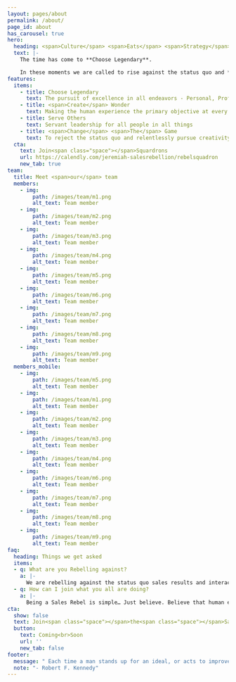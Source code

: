 ```yaml
---
layout: pages/about
permalink: /about/
page_id: about
has_carousel: true
hero:
  heading: <span>Culture</span> <span>Eats</span> <span>Strategy</span> <span>For</span> Breakfast…
  text: |-
    The time has come to **Choose Legendary**.

    In these moments we are called to rise against the status quo and **Create Wonder**. We must heed the call to **Serve Others** and build communities. Arise from your slumber and claim the power provided to you through rebellion. Join us as we **Change The Game**.
features:
  items:
    - title: Choose Legendary
      text: The pursuit of excellence in all endeavors - Personal, Professional, and Private
    - title: <span>Create</span> Wonder
      text: Making the human experience the primary objective at every level
    - title: Serve Others
      text: Servant leadership for all people in all things
    - title: <span>Change</span> <span>The</span> Game
      text: To reject the status quo and relentlessly pursue creativity
  cta:
    text: Join<span class="space"></span>Squardrons
    url: https://calendly.com/jeremiah-salesrebellion/rebelsquadron
    new_tab: true
team:
  title: Meet <span>our</span> team
  members:
    - img:
        path: /images/team/m1.png
        alt_text: Team member
    - img:
        path: /images/team/m2.png
        alt_text: Team member
    - img:
        path: /images/team/m3.png
        alt_text: Team member
    - img:
        path: /images/team/m4.png
        alt_text: Team member
    - img:
        path: /images/team/m5.png
        alt_text: Team member
    - img:
        path: /images/team/m6.png
        alt_text: Team member
    - img:
        path: /images/team/m7.png
        alt_text: Team member
    - img:
        path: /images/team/m8.png
        alt_text: Team member
    - img:
        path: /images/team/m9.png
        alt_text: Team member
  members_mobile:
    - img:
        path: /images/team/m5.png
        alt_text: Team member
    - img:
        path: /images/team/m1.png
        alt_text: Team member
    - img:
        path: /images/team/m2.png
        alt_text: Team member
    - img:
        path: /images/team/m3.png
        alt_text: Team member
    - img:
        path: /images/team/m4.png
        alt_text: Team member
    - img:
        path: /images/team/m6.png
        alt_text: Team member
    - img:
        path: /images/team/m7.png
        alt_text: Team member
    - img:
        path: /images/team/m8.png
        alt_text: Team member
    - img:
        path: /images/team/m9.png
        alt_text: Team member
faq:
  heading: Things we get asked
  items:
  - q: What are you Rebelling against?
    a: |-
      We are rebelling against the status quo sales results and interactions. We believe the marketplace is yearning for creative, engaging, and authentic sales interactions. And we help businesses and individuals understand how to offer creative experiences this in the modern sales environment.
  - q: How can I join what you all are doing?
    a: |-
      Being a Sales Rebel is simple… Just believe. Believe that human engagement is as valuable as net margin. Believe that creativity and fun are not only allowed in business but they are the missing links. Believe that others are out there fighting for the same as you…. That’s what makes you a Rebel. There are tons of resources and community members. Just get involved!
cta:
  show: false
  text: Join<span class="space"></span>the<span class="space"></span>Sales<span class="space"></span>Rebellion's<span class="space"></span>email<span class="space"></span>extravaganza<span class="space"></span>experience
  button:
    text: Coming<br>Soon
    url: ''
    new_tab: false
footer:
  message: " Each time a man stands up for an ideal, or acts to improve a lot of others, or strikes out against injustice, he sends forth a tiny ripple of hope, and... those ripples build a current which can sweep down the mightiest walls of oppression."
  note: "- Robert F. Kennedy"
---
```

